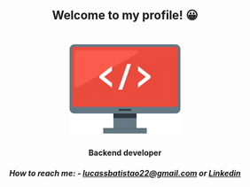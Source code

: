 <h2 align="center">Welcome to my profile! 😀 </h2>

<h1 align="center">
    <img alt="Logo Computador" title="#Logo" src="https://github.com/whateverlcs/whateverlcs/blob/ae17ed0ad5f8694327fb5e864d42101083b21855/computer.png" width="200px" />
</h1>

<h4 align="center"> Backend developer </h4>

<h5 align="center">
  <b>How to reach me:</b> 
  - <a href="mailto:lucassbatistao22@gmail.com">lucassbatistao22@gmail.com</a> or
    <a href="https://www.linkedin.com/in/lucas-batist%C3%A3o-099693111/">Linkedin</a>
</h5>
